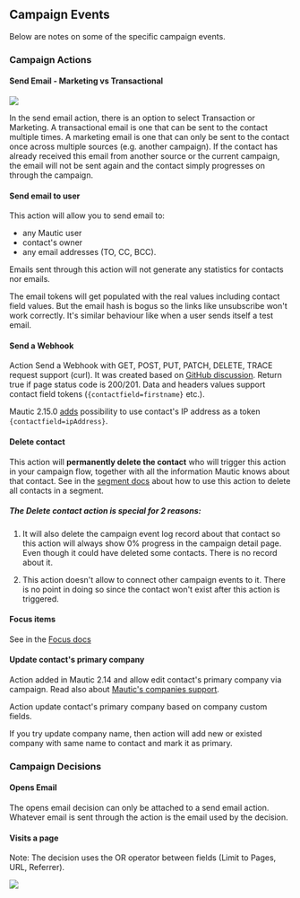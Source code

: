 ## Campaign Events

Below are notes on some of the specific campaign events.

### Campaign Actions

#### Send Email - Marketing vs Transactional

![](/campaigns/media/send-email-delay.png)

In the send email action, there is an option to select Transaction or Marketing. A transactional email is one that can be sent to the contact multiple times. A marketing email is one that can only be sent to the contact once across multiple sources (e.g. another campaign). If the contact has already received this email from another source or the current campaign, the email will not be sent again and the contact simply progresses on through the campaign.


#### Send email to user

This action will allow you to send email to:

- any Mautic user
- contact's owner
- any email addresses (TO, CC, BCC).

Emails sent through this action will not generate any statistics for contacts nor emails.

The email tokens will get populated with the real values including contact field values. But the email hash is bogus so the links like unsubscribe won't work correctly. It's similar behaviour like when a user sends itself a test email.

#### Send a Webhook

Action Send a Webhook with GET, POST, PUT, PATCH, DELETE, TRACE request support (curl). It was created based on [GitHub discussion](https://github.com/mautic/mautic/issues/854). Return true if page status code is 200/201. Data and headers values support contact field tokens (`{contactfield=firstname}` etc.).

Mautic 2.15.0 [adds](https://github.com/mautic/mautic/pull/6539) possibility to use contact's IP address as a token `{contactfield=ipAddress}`.

#### Delete contact

This action will **permanently delete the contact** who will trigger this action in your campaign flow, together with all the information Mautic knows about that contact. See in the [segment docs](./../contacts/managing_contacts.html#delete-all-contacts-in-a-segment) about how to use this action to delete all contacts in a segment.

##### The Delete contact action is special for 2 reasons:

1.  It will also delete the campaign event log record about that contact so this action will always show 0% progress in the campaign detail page. Even though it could have deleted some contacts. There is no record about it.

2. This action doesn't allow to connect other campaign events to it. There is no point in doing so since the contact won't exist after this action is triggered.

#### Focus items

See in the [Focus docs](./../focus/readme.html#focus-items-in-campaigns)

#### Update contact's primary company

Action added in Mautic 2.14 and allow edit contact's primary company via campaign. Read also about [Mautic's companies support](./../companies/index.html).

Action update contact's primary company based on company custom fields. 

If you try update company name, then action will add new or existed company with same name to contact and mark it as primary.

### Campaign Decisions

#### Opens Email

The opens email decision can only be attached to a send email action. Whatever email is sent through the action is the email used by the decision.

#### Visits a page

Note: The decision uses the OR operator between fields (Limit to Pages, URL, Referrer).

![](/campaigns/media/vists-a-page.PNG)